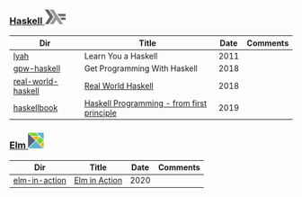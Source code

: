 ### [Haskell <img src="../images/602px-Haskell-Logo.svg.png" width=37 height=26><img>](../.languages/H.Haskell)

|          Dir                                      | Title                        | Date | Comments                    |
|---------------------------------------------------|------------------------------|------|-----------------------------|
| [lyah](lyah)                                      | Learn You a Haskell          | 2011 |                             |
| [gpw-haskell](get-programming-with-haskell)       | Get Programming With Haskell | 2018 |                             |
| [real-world-haskell](real-world-haskell)          | [Real World Haskell](http://book.realworldhaskell.org) | 2018 |             |
| [haskellbook](haskellbook)                        | [Haskell Programming - from first principle](https://haskellbook.com/) | 2019 |                             |



### [Elm <img src="../images/elm-logo.png" width=28px height=28px><img>](../.languages/E.Elm)


|          Dir                                      | Title                                                         | Date | Comments                    |
|---------------------------------------------------|---------------------------------------------------------------|------|-----------------------------|
| [elm-in-action](elm-in-action)                    | [Elm in Action](https://livebook.manning.com/book/elm-in-action)  | 2020 |                             |
